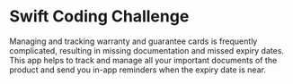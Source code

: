 # **Swift Coding Challenge** 

Managing and tracking warranty and guarantee cards is frequently complicated, resulting in missing documentation and missed expiry dates. This app helps to track and manage all your important documents of the product and send you in-app reminders when the expiry date is near.
